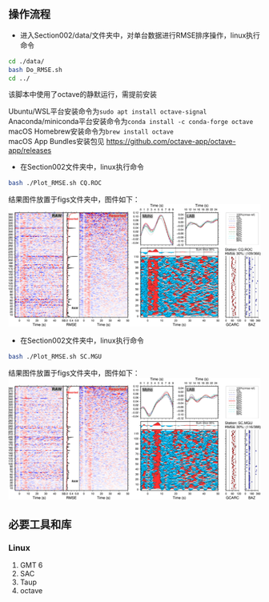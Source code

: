 ## 操作流程
- 进入Section002/data/文件夹中，对单台数据进行RMSE排序操作，linux执行命令
```bash
cd ./data/
bash Do_RMSE.sh
cd ../
```
该脚本中使用了octave的静默运行，需提前安装

Ubuntu/WSL平台安装命令为```sudo apt install octave-signal```  
Anaconda/miniconda平台安装命令为```conda install -c conda-forge octave ```  
macOS Homebrew安装命令为```brew install octave```  
macOS App Bundles安装包见 https://github.com/octave-app/octave-app/releases


- 在Section002文件夹中，linux执行命令   
```bash
bash ./Plot_RMSE.sh CQ.ROC
```
结果图件放置于figs文件夹中，图件如下：   
![RMSE 001](./figs/CQ.ROC.Fig07.rmse.jpg)     

- 在Section002文件夹中，linux执行命令   
```bash
bash ./Plot_RMSE.sh SC.MGU
```
结果图件放置于figs文件夹中，图件如下：
![RMSE 002](./figs/SC.MGU.Fig07.rmse.jpg)   

## 必要工具和库
### Linux
1. GMT 6
2. SAC
3. Taup
4. octave